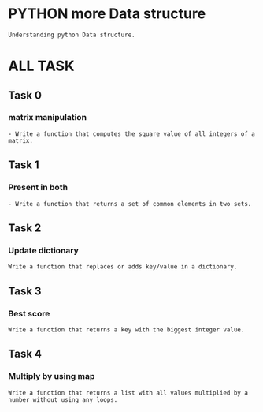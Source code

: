 # PYTHON more Data structure
    Understanding python Data structure.
# ALL TASK

## Task 0
###  matrix manipulation
    - Write a function that computes the square value of all integers of a matrix.

## Task 1
### Present in both
    - Write a function that returns a set of common elements in two sets.

## Task 2
###  Update dictionary
    Write a function that replaces or adds key/value in a dictionary.

## Task 3
### Best score
    Write a function that returns a key with the biggest integer value.


## Task 4
### Multiply by using map
    Write a function that returns a list with all values multiplied by a number without using any loops.
